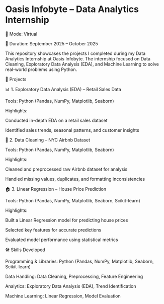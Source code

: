 # Oasis Infobyte – Data Analytics Internship


📍 Mode: Virtual

📅 Duration: September 2025 – October 2025


This repository showcases the projects I completed during my Data Analytics Internship at Oasis Infobyte. The internship focused on Data Cleaning, Exploratory Data Analysis (EDA), and Machine Learning to solve real-world problems using Python.


🔷 Projects

📊 1. Exploratory Data Analysis (EDA) – Retail Sales Data

Tools: Python (Pandas, NumPy, Matplotlib, Seaborn)

Highlights:

Conducted in-depth EDA on a retail sales dataset

Identified sales trends, seasonal patterns, and customer insights


🧹 2. Data Cleaning – NYC Airbnb Dataset

Tools: Python (Pandas, NumPy, Matplotlib, Seaborn)

Highlights:

Cleaned and preprocessed raw Airbnb dataset for analysis

Handled missing values, duplicates, and formatting inconsistencies


🏠 3. Linear Regression – House Price Prediction

Tools: Python (Pandas, NumPy, Matplotlib, Seaborn, Scikit-learn)

Highlights:

Built a Linear Regression model for predicting house prices

Selected key features for accurate predictions

Evaluated model performance using statistical metrics


🛠 Skills Developed

Programming & Libraries: Python (Pandas, NumPy, Matplotlib, Seaborn, Scikit-learn)

Data Handling: Data Cleaning, Preprocessing, Feature Engineering

Analytics: Exploratory Data Analysis (EDA), Trend Identification

Machine Learning: Linear Regression, Model Evaluation
